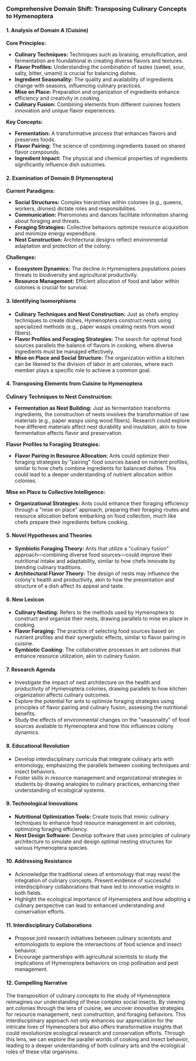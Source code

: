 ### Comprehensive Domain Shift: Transposing Culinary Concepts to Hymenoptera

#### 1. Analysis of Domain A (Cuisine)

**Core Principles:**
- **Culinary Techniques:** Techniques such as braising, emulsification, and fermentation are foundational in creating diverse flavors and textures.
- **Flavor Profiles:** Understanding the combination of tastes (sweet, sour, salty, bitter, umami) is crucial for balancing dishes.
- **Ingredient Seasonality:** The quality and availability of ingredients change with seasons, influencing culinary practices.
- **Mise en Place:** Preparation and organization of ingredients enhance efficiency and creativity in cooking.
- **Culinary Fusion:** Combining elements from different cuisines fosters innovation and unique flavor experiences.

**Key Concepts:**
- **Fermentation:** A transformative process that enhances flavors and preserves foods.
- **Flavor Pairing:** The science of combining ingredients based on shared flavor compounds.
- **Ingredient Impact:** The physical and chemical properties of ingredients significantly influence dish outcomes.

#### 2. Examination of Domain B (Hymenoptera)

**Current Paradigms:**
- **Social Structures:** Complex hierarchies within colonies (e.g., queens, workers, drones) dictate roles and responsibilities.
- **Communication:** Pheromones and dances facilitate information sharing about foraging and threats.
- **Foraging Strategies:** Collective behaviors optimize resource acquisition and minimize energy expenditure.
- **Nest Construction:** Architectural designs reflect environmental adaptation and protection of the colony.

**Challenges:**
- **Ecosystem Dynamics:** The decline in Hymenoptera populations poses threats to biodiversity and agricultural productivity.
- **Resource Management:** Efficient allocation of food and labor within colonies is crucial for survival.

#### 3. Identifying Isomorphisms

- **Culinary Techniques and Nest Construction:** Just as chefs employ techniques to create dishes, Hymenoptera construct nests using specialized methods (e.g., paper wasps creating nests from wood fibers).
- **Flavor Profiles and Foraging Strategies:** The search for optimal food sources parallels the balance of flavors in cooking, where diverse ingredients must be managed effectively.
- **Mise en Place and Social Structure:** The organization within a kitchen can be likened to the division of labor in ant colonies, where each member plays a specific role to achieve a common goal.

#### 4. Transposing Elements from Cuisine to Hymenoptera

**Culinary Techniques to Nest Construction:**
- **Fermentation as Nest Building:** Just as fermentation transforms ingredients, the construction of nests involves the transformation of raw materials (e.g., paper wasps using wood fibers). Research could explore how different materials affect nest durability and insulation, akin to how fermentation affects flavor and preservation.

**Flavor Profiles to Foraging Strategies:**
- **Flavor Pairing in Resource Allocation:** Ants could optimize their foraging strategies by "pairing" food sources based on nutrient profiles, similar to how chefs combine ingredients for balanced dishes. This could lead to a deeper understanding of nutrient allocation within colonies.

**Mise en Place to Collective Intelligence:**
- **Organizational Strategies:** Ants could enhance their foraging efficiency through a "mise en place" approach, preparing their foraging routes and resource allocation before embarking on food collection, much like chefs prepare their ingredients before cooking.

#### 5. Novel Hypotheses and Theories

- **Symbiotic Foraging Theory:** Ants that utilize a "culinary fusion" approach—combining diverse food sources—could improve their nutritional intake and adaptability, similar to how chefs innovate by blending culinary traditions.
- **Architectural Flavor Theory:** The design of nests may influence the colony's health and productivity, akin to how the presentation and structure of a dish affect its appeal and taste.

#### 6. New Lexicon

- **Culinary Nesting:** Refers to the methods used by Hymenoptera to construct and organize their nests, drawing parallels to mise en place in cooking.
- **Flavor Foraging:** The practice of selecting food sources based on nutrient profiles and their synergistic effects, similar to flavor pairing in cuisine.
- **Symbiotic Cooking:** The collaborative processes in ant colonies that enhance resource utilization, akin to culinary fusion.

#### 7. Research Agenda

- Investigate the impact of nest architecture on the health and productivity of Hymenoptera colonies, drawing parallels to how kitchen organization affects culinary outcomes.
- Explore the potential for ants to optimize foraging strategies using principles of flavor pairing and culinary fusion, assessing the nutritional benefits.
- Study the effects of environmental changes on the "seasonality" of food sources available to Hymenoptera and how this influences colony dynamics.

#### 8. Educational Revolution

- Develop interdisciplinary curricula that integrate culinary arts with entomology, emphasizing the parallels between cooking techniques and insect behaviors.
- Foster skills in resource management and organizational strategies in students by drawing analogies to culinary practices, enhancing their understanding of ecological systems.

#### 9. Technological Innovations

- **Nutritional Optimization Tools:** Create tools that mimic culinary techniques to enhance food resource management in ant colonies, optimizing foraging efficiency.
- **Nest Design Software:** Develop software that uses principles of culinary architecture to simulate and design optimal nesting structures for various Hymenoptera species.

#### 10. Addressing Resistance

- Acknowledge the traditional views of entomology that may resist the integration of culinary concepts. Present evidence of successful interdisciplinary collaborations that have led to innovative insights in both fields.
- Highlight the ecological importance of Hymenoptera and how adopting a culinary perspective can lead to enhanced understanding and conservation efforts.

#### 11. Interdisciplinary Collaborations

- Propose joint research initiatives between culinary scientists and entomologists to explore the intersections of food science and insect behavior.
- Encourage partnerships with agricultural scientists to study the implications of Hymenoptera behaviors on crop pollination and pest management.

#### 12. Compelling Narrative

The transposition of culinary concepts to the study of Hymenoptera reimagines our understanding of these complex social insects. By viewing ant colonies through the lens of cuisine, we uncover innovative strategies for resource management, nest construction, and foraging behaviors. This interdisciplinary approach not only enhances our appreciation for the intricate lives of Hymenoptera but also offers transformative insights that could revolutionize ecological research and conservation efforts. Through this lens, we can explore the parallel worlds of cooking and insect behavior, leading to a deeper understanding of both culinary arts and the ecological roles of these vital organisms.